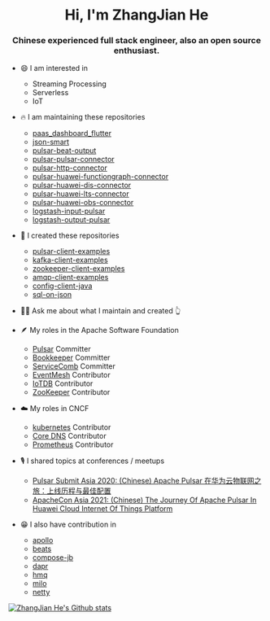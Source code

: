 <h1 style="text-align: center">Hi, I'm ZhangJian He</h1>
<h3 font-size="20" style="text-align: center">Chinese experienced full stack engineer, also an open source enthusiast.</h3>

- 😄 I am interested in
  - Streaming Processing
  - Serverless
  - IoT

- 🔥 I am maintaining these repositories
  - [paas_dashboard_flutter](https://github.com/paashzj/paas_dashboard_flutter)
  - [json-smart](https://github.com/netplex/json-smart-v2)
  - [pulsar-beat-output](https://github.com/streamnative/pulsar-beat-output)
  - [pulsar-pulsar-connector](https://github.com/streamnative/pulsar-io-pulsar-connector)
  - [pulsar-http-connector](https://github.com/streamnative/pulsar-io-http-connector)
  - [pulsar-huawei-functiongraph-connector](https://github.com/streamnative/pulsar-io-huawei-function-graph-connector)
  - [pulsar-huawei-dis-connector](https://github.com/streamnative/pulsar-io-huawei-dis)
  - [pulsar-huawei-lts-connector](https://github.com/streamnative/pulsar-io-huawei-lts-connector)
  - [pulsar-huawei-obs-connector](https://github.com/streamnative/pulsar-io-huawei-obs-connector)
  - [logstash-input-pulsar](https://github.com/streamnative/logstash-input-pulsar)
  - [logstash-output-pulsar](https://github.com/streamnative/logstash-output-pulsar)

- 🐳 I created these repositories
  - [pulsar-client-examples](https://github.com/Shoothzj/pulsar-client-examples)
  - [kafka-client-examples](https://github.com/Shoothzj/kafka-client-examples)
  - [zookeeper-client-examples](https://github.com/Shoothzj/zookeeper-client-examples)
  - [amqp-client-examples](https://github.com/Shoothzj/amqp-client-examples)
  - [config-client-java](https://github.com/paashzj/config-client-java)
  - [sql-on-json](https://github.com/Shoothzj/sql-on-json)

- 🖐🏻 Ask me about what I maintain and created 👆

- 🪶 My roles in the Apache Software Foundation
  - [Pulsar](https://github.com/apache/pulsar) Committer
  - [Bookkeeper](https://github.com/apache/bookkeeper) Committer
  - [ServiceComb](https://github.com/apache/servicecomb-java-chassis) Committer
  - [EventMesh](https://github.com/apache/eventmesh) Contributor
  - [IoTDB](https://github.com/apache/iotdb) Contributor
  - [ZooKeeper](https://github.com/apache/zookeeper) Contributor

- ☁️ My roles in CNCF
  - [kubernetes](https://github.com/kubernetes/kubernetes) Contributor
  - [Core DNS](https://github.com/coredns/coredns) Contributor
  - [Prometheus](https://github.com/prometheus/prometheus) Contributor

- 🎙 I shared topics at conferences / meetups
  - [Pulsar Submit Asia 2020: (Chinese) Apache Pulsar 在华为云物联网之旅：上线历程与最佳配置](https://www.bilibili.com/video/BV1fz4y1k7a4?spm_id_from=333.999.0.0)
  - [ApacheCon Asia 2021: (Chinese) The Journey Of Apache Pulsar In Huawei Cloud Internet Of Things Platform](https://www.youtube.com/watch?v=2XOIj4-dibI&list=PLU2OcwpQkYCw6MXdsHGmyWgw6LbNnzxdX&ab_channel=TheApacheFoundation)

- 😁 I also have contribution in
  - [apollo](https://github.com/apolloconfig/apollo)
  - [beats](https://github.com/elastic/beats)
  - [compose-jb](https://github.com/JetBrains/compose-jb)
  - [dapr](https://github.com/dapr/dapr)
  - [hmq](https://github.com/fhmq/hmq)
  - [milo](https://github.com/eclipse/milo)
  - [netty](https://github.com/netty/netty)

[![ZhangJian He's Github stats](https://github-readme-stats.vercel.app/api?username=Shoothzj&include_all_commits=true&count_private=true&theme=cobalt)](https://github.com/Shoothzj)
